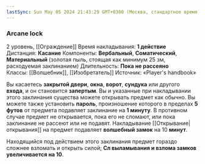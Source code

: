 ```yaml
---
lastSync: Sun May 05 2024 21:43:29 GMT+0300 (Москва, стандартное время)
---
```

### Arcane lock
2 уровень, [[Ограждение]]
Время накладывания: **1 действие**
Дистанция: **Касание**
Компоненты: **Вербальный**, **Соматический**, **Материальный** (золотая пыль, стоящая как минимум 25 зм, расходуемая заклинанием)
Длительность: **Пока не рассеяно**
Классы: [[Волшебник]], [[Изобретатель]]
Источник: «Player's handbook»

Вы касаетесь **закрытой двери**, **окна**, **ворот**, **сундука** или другого **входа**, и он становится **запертым**. Вы и указанные при накладывании этого заклинания существа можете открывать предмет как обычно. Вы можете также установить **пароль**, произношение которого в пределах **5 футов** от предмета подавляет заклинание на **1 минуту**. В противном случае предмет не открывается, пока его не сломают, или пока заклинание не рассеют или не подавят. Накладывание [[Открывание|открывания]] на предмет подавляет **волшебный замок** на 10 **минут**.

Находящийся под действием этого заклинания предмет гораздо сложнее взломать и открыть силой; **Сл выламывания и взлома замков увеличивается на 10**.